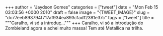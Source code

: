 
+++
author = "Jaydson Gomes"
categories = ["tweet"]
date = "Mon Feb 15 03:03:56 +0000 2010"
draft = false
image = "{TWEET_IMAGE}"
slug = "dc77eeb893794f717af934ea893c1ad12381e37c"
tags = ["tweet"]
title = """Caralho, vi só a introduç..."""
+++
Caralho, vi só a introdução do Zombieland agora e achei muito massa! Tem até Metallica na trilha.
